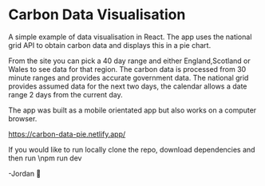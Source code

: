 # Carbon Data Visualisation

A simple example of data visualisation in React. The app uses the national grid API to obtain carbon data and displays this in a pie chart. 

From the site you can pick a 40 day range and either England,Scotland or Wales to see data for that region. The carbon data is processed from 30 minute ranges and provides accurate government data. The national grid provides assumed data for the next two days, the calendar allows a date range 2 days from the current day.

The app was built as a mobile orientated app but also works on a computer browser. 

https://carbon-data-pie.netlify.app/

If you would like to run locally clone the repo, download dependencies and then run 
\npm run dev

-Jordan 🐛
